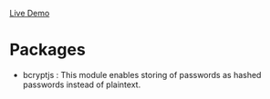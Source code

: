 [Live Demo](https://ozgur-mern-movie-app.onrender.com/)

# Packages
- bcryptjs : This module enables storing of passwords as hashed passwords instead of plaintext.
